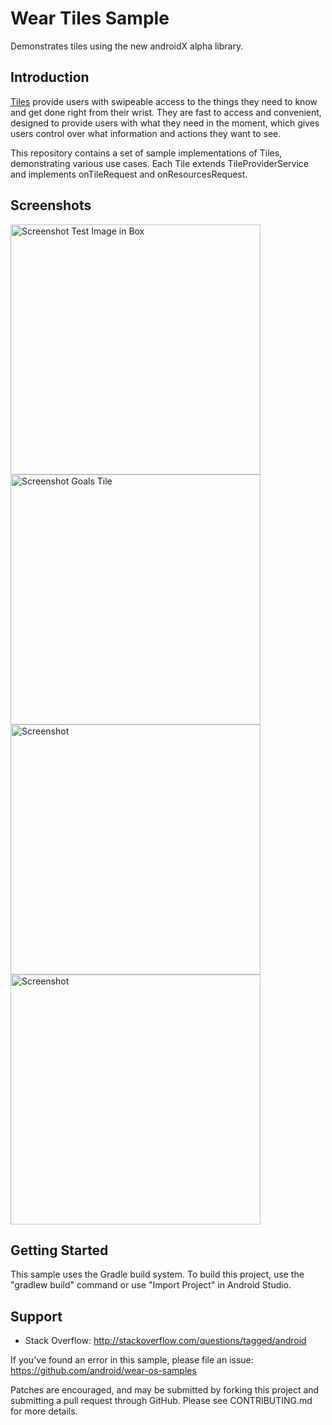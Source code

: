 Wear Tiles Sample
===============================
Demonstrates tiles using the new androidX alpha library.

Introduction
------------

[Tiles](https://d.android.com/training/articles/wear-tiles) provide users with swipeable access
to the things they need to know and get done right from their wrist. They are fast to access and
convenient, designed to provide users with what they need in the moment, which gives users control
over what information and actions they want to see.

This repository contains a set of sample implementations of Tiles, demonstrating various use cases.
Each Tile extends TileProviderService and implements onTileRequest and onResourcesRequest.

Screenshots
-------------

<img src="app/src/main/res/drawable/tile_image_test.png" height="400" alt="Screenshot Test Image in Box"/> 

<img src="app/src/main/res/drawable/tile_goals.png" height="400" alt="Screenshot Goals Tile"/> 
<img src="app/src/main/res/drawable/tile_media.png" height="400" alt="Screenshot"/> <img src="app/src/main/res/drawable/tile_messaging.png" height="400" alt="Screenshot"/>

Getting Started
---------------

This sample uses the Gradle build system. To build this project, use the "gradlew build" command or
use "Import Project" in Android Studio.

Support
-------

- Stack Overflow: http://stackoverflow.com/questions/tagged/android

If you've found an error in this sample, please file an issue:
https://github.com/android/wear-os-samples

Patches are encouraged, and may be submitted by forking this project and
submitting a pull request through GitHub. Please see CONTRIBUTING.md for more details.
